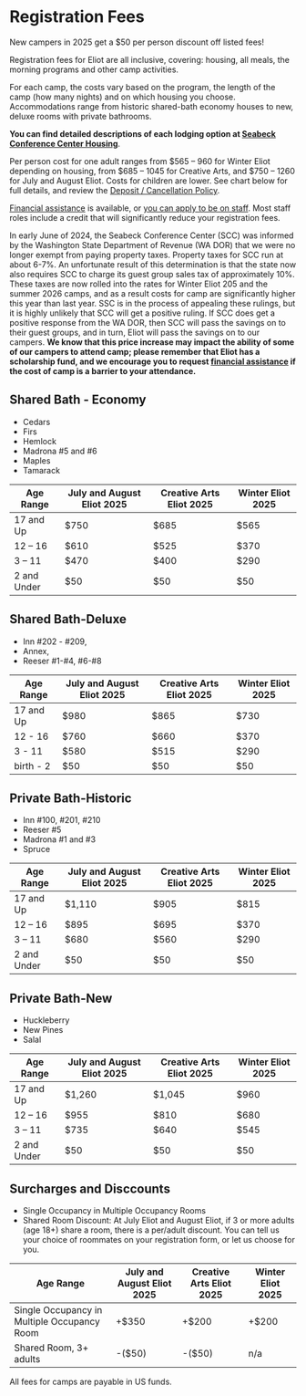# Registration Fees

<aside>
New campers in 2025 get a $50 per person discount off listed fees!
</aside>

Registration fees for Eliot are all inclusive, covering: housing, all meals, the morning programs and other camp activities.

For each camp, the costs vary based on the program, the length of the camp (how many nights) and on which housing you choose. Accommodations range from historic shared-bath economy houses to new, deluxe rooms with private bathrooms.

**You can find detailed descriptions of each lodging option at [Seabeck Conference Center Housing](https://www.seabeck.org/lodging)**.

Per person cost for one adult ranges from $565 – 960 for Winter Eliot depending on housing, from $685 – 1045 for Creative Arts, and $750 – 1260 for July and August Eliot. Costs for children are lower. See chart below for full details, and review the [Deposit / Cancellation Policy](?info=fee_policy).

[Financial assistance](?info=financial_assistance) is available, or [you can apply to be on staff](?info=volunteer). Most staff roles include a credit that will significantly reduce your registration fees.

In early June of 2024, the Seabeck Conference Center (SCC) was informed by the Washington State Department of Revenue (WA DOR) that we were no longer exempt from paying property taxes. Property taxes for SCC run at about 6-7%. An unfortunate result of this determination is that the state now also requires SCC to charge its guest group sales tax of approximately 10%. These taxes are now rolled into the rates for Winter Eliot 205 and the summer 2026 camps, and as a result costs for camp are significantly higher this year than last year. SSC is in the process of appealing these rulings, but it is highly unlikely that SCC will get a positive ruling. If SCC does get a positive response from the WA DOR, then SCC will pass the savings on to their guest groups, and in turn, Eliot will pass the savings on to our campers. **We know that this price increase may impact the ability of some of our campers to attend camp; please remember that Eliot has a scholarship fund, and we encourage you to request [financial assistance](?info=financial_assistance) if the cost of camp is a barrier to your attendance.**

## Shared Bath - Economy

- Cedars
- Firs
- Hemlock
- Madrona #5 and #6
- Maples
- Tamarack

| Age Range   | July and August Eliot 2025 | Creative Arts Eliot 2025 | Winter Eliot 2025 |
| ----------- | -------------------------- | ------------------------ | ----------------- |
| 17 and Up   | $750                       | $685                     | $565              |
| 12 – 16     | $610                       | $525                     | $370              |
| 3 – 11      | $470                       | $400                     | $290              |
| 2 and Under | $50                        | $50                      | $50               |


## Shared Bath-Deluxe

- Inn #202 - #209,
- Annex,
- Reeser #1-#4, #6-#8


| Age Range | July and August Eliot 2025 | Creative Arts Eliot 2025 | Winter Eliot 2025 |
| --------- | -------------------------- | ------------------------ | ----------------- |
| 17 and Up | $980                       | $865                     | $730              |
| 12 - 16   | $760                       | $660                     | $370              |
| 3 - 11    | $580                       | $515                     | $290              |
| birth - 2 | $50                        | $50                      | $50               |

## Private Bath-Historic
- Inn #100, #201, #210
- Reeser #5
- Madrona #1 and #3
- Spruce


| Age Range   | July and August Eliot 2025 | Creative Arts Eliot 2025 | Winter Eliot 2025 |
| ----------- | -------------------------- | ------------------------ | ----------------- |
| 17 and Up   | $1,110                     | $905                     | $815              |
| 12 – 16     | $895                       | $695                     | $370              |
| 3 – 11      | $680                       | $560                     | $290              |
| 2 and Under | $50                        | $50                      | $50               |

## Private Bath-New

- Huckleberry
- New Pines
- Salal

| Age Range   | July and August Eliot 2025 | Creative Arts Eliot 2025 | Winter Eliot 2025 |
| ----------- | -------------------------- | ------------------------ | ----------------- |
| 17 and Up   | $1,260                     | $1,045                   | $960              |
| 12 – 16     | $955                       | $810                     | $680              |
| 3 – 11      | $735                       | $640                     | $545              |
| 2 and Under | $50                        | $50                      | $50               |

## Surcharges and Disccounts

- Single Occupancy in Multiple Occupancy Rooms
- Shared Room Discount: At July Eliot and August Eliot, if 3 or more adults (age 18+) share a room, there is a per/adult discount. You can tell us your choice of roommates on your registration form, or let us choose for you.

| Age Range                                   | July and August Eliot 2025 | Creative Arts Eliot 2025 | Winter Eliot 2025 |
| ------------------------------------------- | -------------------------- | ------------------------ | ----------------- |
| Single Occupancy in Multiple Occupancy Room | +$350                      | +$200                    | +$200             |
| Shared Room, 3+ adults                      | -($50)                     | -($50)                   | n/a               |


All fees for camps are payable in US funds.
